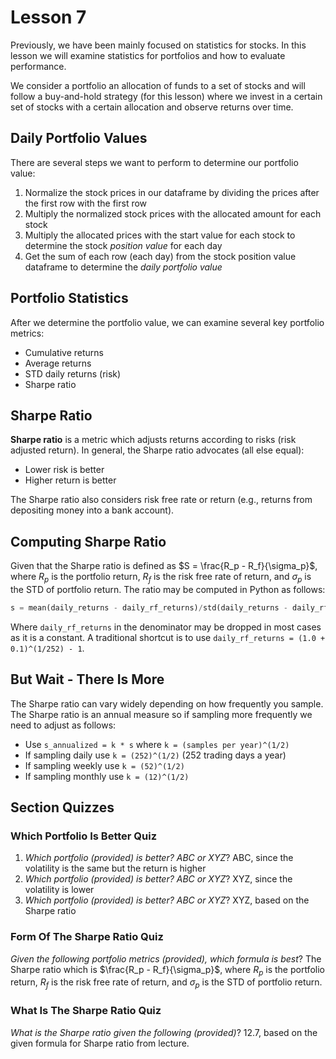 # Lesson 7

Previously, we have been mainly focused on statistics for stocks. In this lesson we will examine statistics for portfolios and how to evaluate performance.

We consider a portfolio an allocation of funds to a set of stocks and will follow a buy-and-hold strategy (for this lesson) where we invest in a certain set of stocks with a certain allocation and observe returns over time.

## Daily Portfolio Values

There are several steps we want to perform to determine our portfolio value:

1. Normalize the stock prices in our dataframe by dividing the prices after the first row with the first row
2. Multiply the normalized stock prices with the allocated amount for each stock
3. Multiply the allocated prices with the start value for each stock to determine the stock _position value_ for each day
4. Get the sum of each row (each day) from the stock position value dataframe to determine the _daily portfolio value_

## Portfolio Statistics

After we determine the portfolio value, we can examine several key portfolio metrics:

- Cumulative returns
- Average returns
- STD daily returns (risk)
- Sharpe ratio

## Sharpe Ratio

**Sharpe ratio** is a metric which adjusts returns according to risks (risk adjusted return). In general, the Sharpe ratio advocates (all else equal):

- Lower risk is better
- Higher return is better

The Sharpe ratio also considers risk free rate or return (e.g., returns from depositing money into a bank account).

## Computing Sharpe Ratio

Given that the Sharpe ratio is defined as $S = \frac{R_p - R_f}{\sigma_p}$, where $R_p$ is the portfolio return, $R_f$ is the risk free rate of return, and $\sigma_p$ is the STD of portfolio return. The ratio may be computed in Python as follows:

```python
s = mean(daily_returns - daily_rf_returns)/std(daily_returns - daily_rf_returns)
```

Where `daily_rf_returns` in the denominator may be dropped in most cases as it is a constant. A traditional shortcut is to use `daily_rf_returns = (1.0 + 0.1)^(1/252) - 1`.

## But Wait - There Is More

The Sharpe ratio can vary widely depending on how frequently you sample. The Sharpe ratio is an annual measure so if sampling more frequently we need to adjust as follows:

- Use `s_annualized = k * s` where `k = (samples per year)^(1/2)`
- If sampling daily use `k = (252)^(1/2)` (252 trading days a year)
- If sampling weekly use `k = (52)^(1/2)`
- If sampling monthly use `k = (12)^(1/2)`

## Section Quizzes

### Which Portfolio Is Better Quiz

1. _Which portfolio (provided) is better? ABC or XYZ_? ABC, since the volatility is the same but the return is higher
2. _Which portfolio (provided) is better? ABC or XYZ_? XYZ, since the volatility is lower
3. _Which portfolio (provided) is better? ABC or XYZ_? XYZ, based on the Sharpe ratio

### Form Of The Sharpe Ratio Quiz

_Given the following portfolio metrics (provided), which formula is best_? The Sharpe ratio which is $\frac{R_p - R_f}{\sigma_p}$, where $R_p$ is the portfolio return, $R_f$ is the risk free rate of return, and $\sigma_p$ is the STD of portfolio return.

### What Is The Sharpe Ratio Quiz

_What is the Sharpe ratio given the following (provided)_? 12.7, based on the given formula for Sharpe ratio from lecture.
